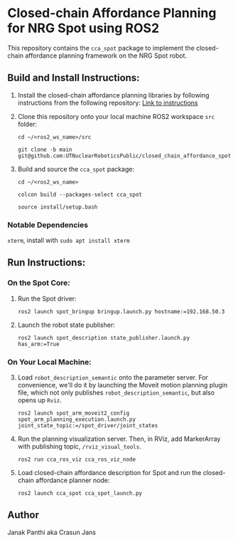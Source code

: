# Closed-chain Affordance Planning for NRG Spot using ROS2
This repository contains the `cca_spot` package to implement the closed-chain affordance planning framework on the NRG Spot robot.

## Build and Install Instructions:
1. Install the closed-chain affordance planning libraries by following instructions from the following repository:
   [Link to instructions](https://github.com/UTNuclearRoboticsPublic/closed_chain_affordance_ros.git)

2. Clone this repository onto your local machine ROS2 workspace `src` folder:
   ```
   cd ~/<ros2_ws_name>/src
   ```
   ```
   git clone -b main git@github.com:UTNuclearRoboticsPublic/closed_chain_affordance_spot.git
   ```

3. Build and source the `cca_spot` package:
   ```
   cd ~/<ros2_ws_name>
   ```
   ```
   colcon build --packages-select cca_spot
   ```
   ```
   source install/setup.bash
   ```
### Notable Dependencies
   `xterm`, install with `sudo apt install xterm`

## Run Instructions:

### On the Spot Core:

1. Run the Spot driver:
   ```
   ros2 launch spot_bringup bringup.launch.py hostname:=192.168.50.3
   ```

2. Launch the robot state publisher:
   ```
   ros2 launch spot_description state_publisher.launch.py has_arm:=True
   ```

### On Your Local Machine:

3. Load `robot_description_semantic` onto the parameter server. For convenience, we'll do it by launching the Moveit motion planning plugin file, which not only publishes `robot_description_semantic`, but also opens up `Rviz`.
   ```
   ros2 launch spot_arm_moveit2_config spot_arm_planning_execution.launch.py joint_state_topic:=/spot_driver/joint_states
   ```

4. Run the planning visualization server. Then, in RViz, add MarkerArray with publishing topic, `/rviz_visual_tools`.
   ```
   ros2 run cca_ros_viz cca_ros_viz_node
   ```

5. Load closed-chain affordance description for Spot and run the closed-chain affordance planner node:
   ```
   ros2 launch cca_spot cca_spot_launch.py
   ```

## Author
Janak Panthi aka Crasun Jans
